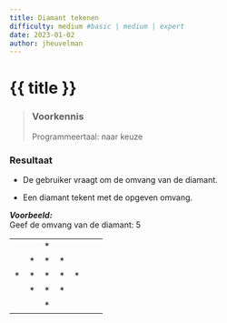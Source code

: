 ```yaml
---
title: Diamant tekenen
difficulty: medium #basic | medium | expert
date: 2023-01-02
author: jheuvelman
---
```




# {{ title }}

> ### Voorkennis
> Programmeertaal: naar keuze

### Resultaat

- De gebruiker vraagt om de omvang van de diamant.

- Een diamant tekent met de opgeven omvang.

***Voorbeeld:***  
Geef de omvang van de diamant: 5

|     |     |     |     |     |     |     |
|:---:|:---:|:---:|:---:|:---:|:---:|:---:|
|     |     | \*  |     |     |     |     |
|     | \*  | \*  | \*  |     |     |     |
| \*  | \*  | \*  | \*  | \*  |     |     |
|     | \*  | \*  | \*  |     |     |     |
|     |     | \*  |     |     |     |     |
